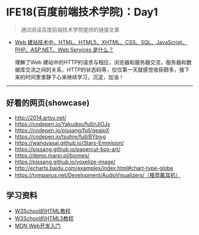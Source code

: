 # IFE18(百度前端技术学院)：Day1
> 通过阅读百度前端技术学院提供的链接文章
* [Web 建站技术中，HTML、HTML5、XHTML、CSS、SQL、JavaScript、PHP、ASP.NET、Web Services 是什么？](https://www.zhihu.com/question/22689579 )  

  理解了Web 建站中的HTTP的请求与相应，浏览器和服务器交流，服务器和数据库交流之间的关系，HTTP的状态码等，仅仅第一天就感觉收获颇多，接下来的时间里里静下心来继续学习，沉淀，加油！
  

---

## 好看的网页(showcase)
- http://2014.artsy.net/
- https://codepen.io/Yakudoo/full/rJjOJx
- https://codepen.io/pissang/full/geajpX
- https://codepen.io/tsuhre/full/BYbjyg
- https://wangyasai.github.io/Stars-Emmision/
- https://pissang.github.io/papercut-box-art/
- https://demo.marpi.pl/biomes/
- https://pissang.github.io/voxelize-image/
- http://echarts.baidu.com/examples/index.html#chart-type-globe
- https://tympanus.net/Development/AudioVisualizers/（推荐戴耳机）

## 学习资料
- [W3School的HTML教程](http://www.w3school.com.cn/html/index.asp)
- [W3School的HTML5教程](http://www.w3school.com.cn/html5/index.asp)
- [MDN Web开发入门](https://developer.mozilla.org/zh-CN/)
